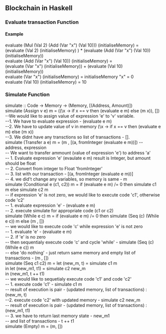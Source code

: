 ## Blockchain in Haskell 

### Evaluate transaction Function
#### Example

evaluate (Mul (Val 2) (Add (Var "x") (Val 10))) (initialiseMemory) = <br>
(evaluate (Val 2) (initialiseMemory) ) * (evaluate (Add (Var "x") (Val 10)) (initialiseMemory)) <br>
evaluate (Add (Var "x") (Val 10)) (initialiseMemory) = <br>
(evaluate (Var "x") (initialiseMemory)) + (evaluate (Val 10) (initialiseMemory)) <br>
evaluate (Var "x") (initialiseMemory) = initialiseMemory "x" = 0 <br>
evaluate (Val 10) (initialiseMemory) = 10 <br>

### Simulate Function 

simulate :: Code -> Memory -> (Memory, [(Address, Amount)]) <br>
simulate (Assign v e) m = ((\x -> if x == v then (evaluate e m) else (m x)), []) <br>
--We would like to assign value of expression 'e' to 'v' variable. <br>
--1. We have to evaluate expression - (evaluate e m) <br>
--2. We have to update value of v in memory (\x -> if x == v then (evaluate e m) else (m x)) <br>
--3. We didnt have any transctions so list of transactions - []. <br>
simulate (Transfer a e) m = (m , [(a, fromInteger (evaluate e m))]) -- address, expression <br>
-- We want to transfer ammount (value of expression 'e') to address 'a' <br>
-- 1. Evaluate expression 'e' (evaulate e m) result is Integer, but amount should be float <br>
-- 2. Convert from integer to Float 'fromInteger' <br>
-- 3. list with our transaction - [(a, fromInteger (evaluate e m))] <br>
-- 4. we did't change any variables, so memory is same - m <br>
simulate (Conditional e (c1, c2)) m = if (evaluate e m) /= 0 then simulate c1 m else simulate c2 m <br>
-- if expression 'e' is not zero, we would like to execute code 'c1', otherwise code 'c2' <br>
-- 1. evaluate expression 'e' - (evaluate e m) <br>
-- 2. execute simulate for appropriate code (c1 or c2) <br>
simulate (While e c) m = if (evaluate e m) /= 0 then simulate (Seq (c) (While e c)) m else (m , []) <br>
-- we would like to execute code 'c' while expression 'e' is not zero <br>
-- 1. evaluate 'e' - (evaluate e m) <br>
-- 2. if 'e' is no zero <br>
-- then sequentialy execute code 'c' and cycle 'while' - simulate (Seq (c) (While e c)) m <br>
-- else 'do nothing' - just return same memory and empty list of transactions - (m , []) <br>
simulate (Seq c1 c2) m = let (new_m, t) = simulate c1 m <br>
                         in let (new_m1, t1) = simulate c2 new_m <br>
                            in (new_m1, t ++ t1) <br>
-- we would like to sequetialy execute code 'c1' and code 'c2' <br>
-- 1. execute code 'c1' - simulate c1 m <br>
-- result of execution is pair - (updated memory, list of transactions) : (new_m, t) <br>
--2. execute code 'c2' with updated memory - simulate c2 new_m <br>
-- result of execution is pair - (updated memory, list of transactions) : (new_m1, t1) <br>
-- 3. we have to return last memory state - new_m1 <br>
-- and list of transactions - t ++ t1 <br>
simulate (Empty) m = (m, []) <br>


